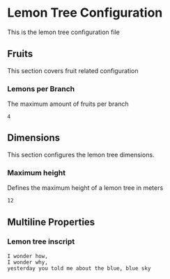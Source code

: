 # Lemon Tree Configuration

This is the lemon tree configuration file

## Fruits

This section covers fruit related configuration

### Lemons per Branch

The maximum amount of fruits per branch

```property:tree.branch.fruits.max
4
```

## Dimensions

This section configures the lemon tree dimensions.

### Maximum height

Defines the maximum height of a lemon tree in meters

```property:tree.dimension.height.max
12
```

## Multiline Properties

### Lemon tree inscript

```property:tree.inscript
I wonder how,
I wonder why,
yesterday you told me about the blue, blue sky
```
